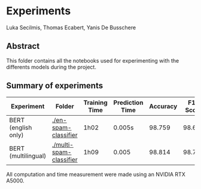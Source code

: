 # Experiments

Luka Secilmis, Thomas Ecabert, Yanis De Busschere

## Abstract

This folder contains all the notebooks used for experimenting with the differents models during the project.

## Summary of experiments

| Experiment          | Folder                                             | Training Time | Prediction Time | Accuracy | F1-Score |
|---------------------|----------------------------------------------------|---------------|-----------------|----------|----------|
| BERT (english only) | [./en-spam-classifier](./en-spam-classifier)       | 1h02          | 0.005s          | 98.759   | 98.600   |
| BERT (multilingual) | [./multi-spam-classifier](./multi-spam-classifier) | 1h09          | 0.005           | 98.814   | 98.779   |

All computation and time measurement were made using an NVIDIA RTX A5000.
